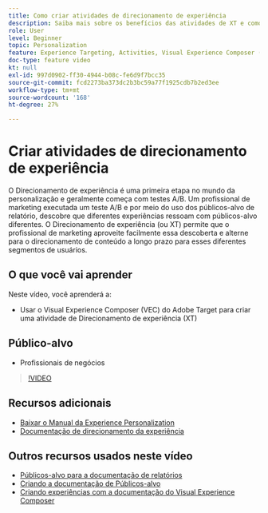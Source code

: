 ```yaml
---
title: Como criar atividades de direcionamento de experiência
description: Saiba mais sobre os benefícios das atividades de XT e como criá-las e usá-las. As atividades de Direcionamento de experiência (XT) permitem que os profissionais de marketing direcionem conteúdo específico para um público-alvo específico.
role: User
level: Beginner
topic: Personalization
feature: Experience Targeting, Activities, Visual Experience Composer (VEC)
doc-type: feature video
kt: null
exl-id: 997d0902-ff30-4944-b08c-fe6d9f7bcc35
source-git-commit: fcd2273ba373dc2b3bc59a77f1925cdb7b2ed3ee
workflow-type: tm+mt
source-wordcount: '168'
ht-degree: 27%

---
```


# Criar atividades de direcionamento de experiência

O Direcionamento de experiência é uma primeira etapa no mundo da personalização e geralmente começa com testes A/B. Um profissional de marketing executada um teste A/B e por meio do uso dos públicos-alvo de relatório, descobre que diferentes experiências ressoam com públicos-alvo diferentes. O Direcionamento de experiência (ou XT) permite que o profissional de marketing aproveite facilmente essa descoberta e alterne para o direcionamento de conteúdo a longo prazo para esses diferentes segmentos de usuários.

## O que você vai aprender

Neste vídeo, você aprenderá a:

* Usar o Visual Experience Composer (VEC) do Adobe Target para criar uma atividade de Direcionamento de experiência (XT)

## Público-alvo

* Profissionais de negócios

>[!VIDEO](https://video.tv.adobe.com/v/39861?quality=12&captions=por_br)

## Recursos adicionais

* [Baixar o Manual da Experience Personalization](https://guided.adobe.com/?promoid=K42KVXHD&mv=other&search=personalization+playbook#recommended/solutions/target)
* [Documentação de direcionamento da experiência](https://experienceleague.adobe.com/docs/target/using/activities/experience-targeting/experience-target.html?lang=pt-BR)

## Outros recursos usados neste vídeo

* [Públicos-alvo para a documentação de relatórios](https://experienceleague.adobe.com/docs/target/using/audiences/managing-audience-filters.html?lang=pt-BR)
* [Criando a documentação de Públicos-alvo](https://experienceleague.adobe.com/docs/target/using/audiences/managing-audience-filters.html?lang=pt-BR)
* [Criando experiências com a documentação do Visual Experience Composer](https://experienceleague.adobe.com/docs/target/using/experiences/experiences.html?lang=pt-BR)
